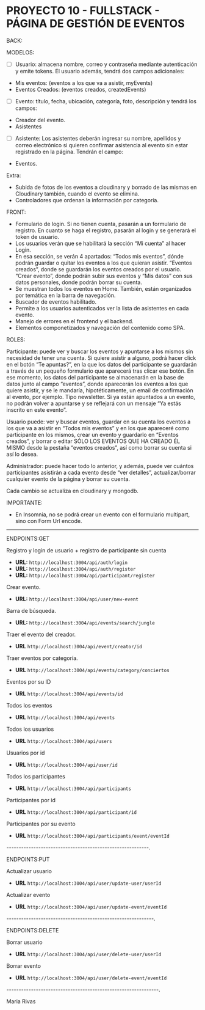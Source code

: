 # PROYECTO 10 - FULLSTACK - PÁGINA DE GESTIÓN DE EVENTOS

BACK:

MODELOS:

- [ ] Usuario: almacena nombre, correo y contraseña mediante autenticación y emite tokens. El usuario además, tendrá dos campos adicionales:
- Mis eventos: (eventos a los que va a asistir, myEvents)
- Eventos Creados: (eventos creados, createdEvents)

- [ ] Evento: título, fecha, ubicación, categoría, foto, descripción y tendrá los campos:
- Creador del evento.
- Asistentes

- [ ] Asistente: Los asistentes deberán ingresar su nombre, apellidos y correo electrónico  si quieren confirmar asistencia al evento sin estar registrado en la página. Tendrán el campo:
- Eventos.

Extra:

- Subida de fotos de los eventos a cloudinary y borrado de las mismas en Cloudinary también, cuando el evento se elimina.
- Controladores que ordenan la información por categoría.

FRONT:

- Formulario de login. Si no tienen cuenta, pasarán a un formulario de registro. En cuanto se haga el registro, pasarán al login y se generará el token de usuario.
- Los usuarios verán que se habilitará la sección “Mi cuenta” al hacer Login.
- En esa sección, se verán 4 apartados: “Todos mis eventos”, dónde podrán guardar o quitar los eventos a los que quieran asistir. “Eventos creados”, donde se guardarán los eventos creados por el usuario. “Crear evento”, donde podrán subir sus eventos y “Mis datos” con sus datos personales, donde podrán borrar su cuenta.
- Se muestran todos los eventos en Home. También, están organizados por temática en la barra de navegación.
- Buscador de eventos habilitado.
- Permite a los usuarios autenticados  ver la lista de asistentes en cada evento.
- Manejo de errores en el frontend y el backend.
- Elementos componetizados y navegación del contenido como SPA.

ROLES:

Participante: puede ver y buscar los eventos y apuntarse a los mismos sin necesidad de tener una cuenta. Si quiere asistir a alguno, podrá hacer click en el botón “Te apuntas?”, en la que los datos del participante se guardarán a través de un pequeño formulario que aparecerá tras clicar ese botón. En ese momento, los datos del participante se almacenarán en la base de datos junto al campo “eventos”, donde aparecerán los eventos a los que quiere asistir, y se le mandaría, hipotéticamente, un email de confirmación al evento, por ejemplo. Tipo newsletter. Si ya están apuntados a un evento, no podrán volver a apuntarse y se reflejará con un mensaje “Ya estás inscrito en este evento”.

Usuario puede: ver y buscar eventos, guardar en su cuenta los eventos a los que va a asistir en “Todos mis eventos” y en los que apareceré como participante en los mismos,  crear un evento y guardarlo en “Eventos creados”, y borrar o editar SÓLO LOS EVENTOS QUE HA CREADO ÉL MISMO desde la pestaña “eventos creados”, así como borrar su cuenta si así lo desea.

Administrador: puede hacer todo lo anterior, y además, puede  ver cuántos participantes asistirán a cada evento desde “ver detalles”, actualizar/borrar cualquier evento de la página y borrar su cuenta.

Cada cambio se actualiza en cloudinary y mongodb.

IMPORTANTE:

- En Insomnia, no se podrá crear un evento con el formulario multipart, sino con Form Url encode.

--------------------------------------------

ENDPOINTS:GET

Registro y login de usuario + registro de participante sin cuenta

- **URL:** `http://localhost:3004/api/auth/login`
- **URL:** `http://localhost:3004/api/auth/register`
- **URL:** `http://localhost:3004/api/participant/register`

Crear evento.

- **URL:** `http://localhost:3004/api/user/new-event`

Barra de búsqueda.

- **URL:** `http://localhost:3004/api/events/search/jungle`

Traer el evento del creador.

- **URL** `http://localhost:3004/api/event/creator/id`

Traer eventos por categoría.

- **URL** `http://localhost:3004/api/events/category/conciertos`

Eventos por su ID

- **URL** `http://localhost:3004/api/events/id`

Todos los eventos

- **URL** `http://localhost:3004/api/events`

Todos los usuarios

- **URL** `http://localhost:3004/api/users`

Usuarios por id

- **URL** `http://localhost:3004/api/user/id`

Todos los participantes

- **URL** `http://localhost:3004/api/participants`

Participantes por id

- **URL** `http://localhost:3004/api/participant/id`

Participantes por su evento

- **URL** `http://localhost:3004/api/participants/event/eventId`

----------------------------------------------------------.

ENDPOINTS:PUT

Actualizar usuario

- **URL** `http://localhost:3004/api/user/update-user/userId`

Actualizar evento

- **URL** `http://localhost:3004/api/user/update-event/eventId`

------------------------------------------------------------.

ENDPOINTS:DELETE

Borrar usuario

- **URL** `http://localhost:3004/api/user/delete-user/userId`

Borrar evento

- **URL** `http://localhost:3004/api/user/delete-event/eventId`

--------------------------------------------------------------.

Maria Rivas
